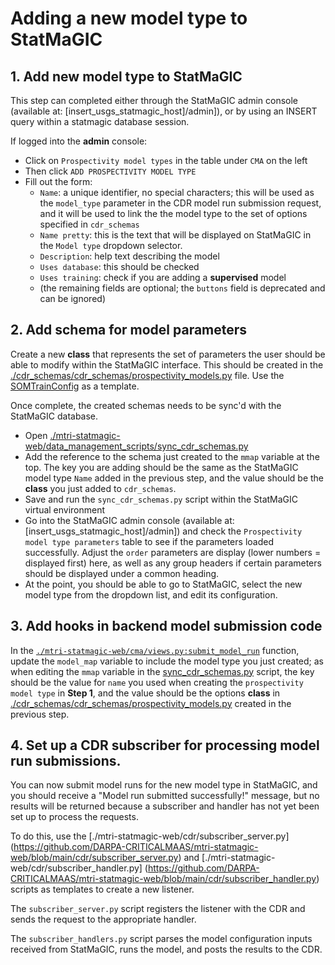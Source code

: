 # Adding a new model type to StatMaGIC

## 1. Add new model type to StatMaGIC

This step can completed either through the StatMaGIC admin console (available at: \[insert_usgs_statmagic_host\]/admin]), or by using an INSERT query within a statmagic database session.

If logged into the **admin** console:
* Click on `Prospectivity model types` in the table under `CMA` on the left
* Then click `ADD PROSPECTIVITY MODEL TYPE`
* Fill out the form:
    * `Name`: a unique identifier, no special characters; this will be used as the `model_type` parameter in the CDR model run submission request, and it will be used to link the the model type to the set of options specified in `cdr_schemas`
    * `Name pretty`: this is the text that will be displayed on StatMaGIC in the `Model type` dropdown selector.
    * `Description`: help text describing the model
    * `Uses database`: this should be checked
    * `Uses training`: check if you are adding a **supervised** model
    * (the remaining fields are optional; the `buttons` field is deprecated and can be ignored)


## 2. Add schema for model parameters

Create a new **class** that represents the set of parameters the user should be able to modify within the StatMaGIC interface. This should be created in the [./cdr_schemas/cdr_schemas/prospectivity_models.py](https://github.com/DARPA-CRITICALMAAS/cdr_schemas/blob/main/cdr_schemas/prospectivity_models.py) file. Use the [SOMTrainConfig](https://github.com/DARPA-CRITICALMAAS/cdr_schemas/blob/main/cdr_schemas/prospectivity_models.py#L72) as a template.

Once complete, the created schemas needs to be sync'd with the StatMaGIC database.
* Open [./mtri-statmagic-web/data_management_scripts/sync_cdr_schemas.py](https://github.com/DARPA-CRITICALMAAS/mtri-statmagic-web/blob/main/data_management_scripts/sync_cdr_schemas.py)
* Add the reference to the schema just created to the `mmap` variable at the top. The key you are adding should be the same as the StatMaGIC model type `Name` added in the previous step, and the value should be the **class** you just added to `cdr_schemas`. 
* Save and run the `sync_cdr_schemas.py` script within the StatMaGIC virtual environment
* Go into the StatMaGIC admin console (available at: \[insert_usgs_statmagic_host\]/admin]) and check the `Prospectivity model type parameters` table to see if the parameters loaded successfully. Adjust the `order` parameters are display (lower numbers = displayed first) here, as well as any group headers if certain parameters should be displayed under a common heading.
* At the point, you should be able to go to StatMaGIC, select the new model type from the dropdown list, and edit its configuration.


## 3. Add hooks in backend model submission code

In the [`./mtri-statmagic-web/cma/views.py:submit_model_run`](https://github.com/DARPA-CRITICALMAAS/mtri-statmagic-web/blob/main/cma/views.py#L872) function, update the `model_map` variable to include the model type you just created; as when editing the `mmap` variable in the [sync_cdr_schemas.py]() script, the key should be the value for `name` you used when creating the `prospectivity model type` in **Step 1**, and the value should be the options **class** in [./cdr_schemas/cdr_schemas/prospectivity_models.py](https://github.com/DARPA-CRITICALMAAS/cdr_schemas/blob/main/cdr_schemas/prospectivity_models.py) created in the previous step.


## 4. Set up a CDR subscriber for processing model run submissions.

You can now submit model runs for the new model type in StatMaGIC, and you should receive a "Model run submitted successfully!" message, but no results will be returned because a subscriber and handler has not yet been set up to process the requests.

To do this, use the [./mtri-statmagic-web/cdr/subscriber_server.py] (https://github.com/DARPA-CRITICALMAAS/mtri-statmagic-web/blob/main/cdr/subscriber_server.py) and [./mtri-statmagic-web/cdr/subscriber_handler.py] (https://github.com/DARPA-CRITICALMAAS/mtri-statmagic-web/blob/main/cdr/subscriber_handler.py) scripts as templates to create a new listener.

The `subscriber_server.py` script registers the listener with the CDR and sends the request to the appropriate handler. 

The `subscriber_handlers.py` script parses the model configuration inputs received from StatMaGIC, runs the model, and posts the results to the CDR.
